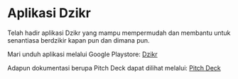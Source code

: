# Aplikasi Dzikr

Telah hadir aplikasi Dzikr yang mampu mempermudah dan membantu untuk senantiasa berdzikir kapan pun dan dimana pun.

Mari unduh aplikasi melalui Google Playstore: [Dzikr](https://play.google.com/store/apps/details?id=com.uaspam.dzikir_tasbih)

Adapun dokumentasi berupa Pitch Deck dapat dilihat melalui: [Pitch Deck](https://youtu.be/p2T35cKmQGA?si=BmnEsH1inAcBXq6Q)
